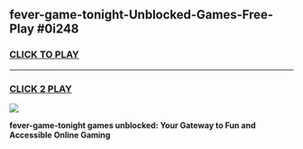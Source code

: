
## fever-game-tonight-Unblocked-Games-Free-Play #0i248
<h3>
<a href="https://us.freeplayer.one?title=fever-game-tonight&ref=9M">CLICK TO PLAY</a></h3>
<hr>

<h3>
<a href="https://us.freeplayer.one?title=fever-game-tonight&ref=9M">CLICK 2 PLAY</a>
  
</h3>

<a href="https://us.freeplayer.one?title=fever-game-tonight&ref=9M"><img src="https://clearcache.store/games.png"></a>


**fever-game-tonight games unblocked: Your Gateway to Fun and Accessible Online Gaming**
